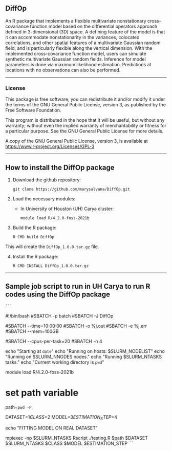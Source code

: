 ## DiffOp

An R package that implements a flexible multivariate
  nonstationary cross-covariance function model based on the differential
  operators approach defined in 3-dimensional (3D) space. A defining
  feature of the model is that it can accommodate nonstationarity in the
  variances, colocated correlations, and other spatial features of a
  multivariate Gaussian random field, and is particularly flexible along
  the vertical dimension. With the implemented cross-covariance function
  model, users can simulate synthetic multivariate Gaussian random fields.
  Inference for model parameters is done via maximum likelihood estimation.
  Predictions at locations with no observations can also be performed.

---

### License

This package is free software; you can redistribute it and/or modify it
under the terms of the GNU General Public License, version 3, as
published by the Free Software Foundation.

This program is distributed in the hope that it will be useful, but
without any warranty; without even the implied warranty of
merchantability or fitness for a particular purpose.  See the GNU
General Public License for more details.

A copy of the GNU General Public License, version 3, is available at
<https://www.r-project.org/Licenses/GPL-3>

---

## How to install the DiffOp package

1. Download the github repository:
     ```
     git clone https://github.com/marysalvana/DiffOp.git
     ```

2. Load the necessary modules:
   + In University of Houston (UH) Carya cluster:
     ```
     module load R/4.2.0-foss-2021b
     ```

3. Build the R package:
     ```
     R CMD build DiffOp
     ```
This will create the `DiffOp_1.0.0.tar.gz` file.

4. Install the R package:
     ```
     R CMD INSTALL DiffOp_1.0.0.tar.gz
     ```
---

## Sample job script to run in UH Carya to run R codes using the DiffOp package

    ```
#!/bin/bash
#SBATCH -p batch
#SBATCH -J DiffOp

#SBATCH --time=10:00:00
#SBATCH -o %j.out
#SBATCH -e %j.err
#SBATCH --mem=100GB

#SBATCH --cpus-per-task=20
#SBATCH -n 4

echo "Starting at `date`"
echo "Running on hosts: $SLURM_NODELIST"
echo "Running on $SLURM_NNODES nodes."
echo "Running $SLURM_NTASKS tasks."
echo "Current working directory is `pwd`"

module load R/4.2.0-foss-2021b

# set path variable
path=`pwd -P`

DATASET=$1
CLASS=$2
MODEL=$3
ESTIMATION_STEP=$4

echo "FITTING MODEL ON REAL DATASET"

mpiexec -np $SLURM_NTASKS Rscript ./testing.R  $path $DATASET $SLURM_NTASKS $CLASS $MODEL $ESTIMATION_STEP
    ```



